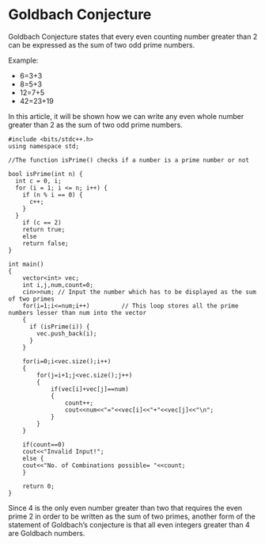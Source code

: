 # Goldbach Conjecture

Goldbach Conjecture states that every even counting number greater than 2 can be expressed as the sum of two odd prime numbers.

Example:

* 6=3+3
* 8=5+3
* 12=7+5
* 42=23+19

In this article, it will be shown how we can write any even whole number greater than 2 as the sum of two odd prime numbers.

    #include <bits/stdc++.h> 
    using namespace std;

    //The function isPrime() checks if a number is a prime number or not

    bool isPrime(int n) {
      int c = 0, i;
      for (i = 1; i <= n; i++) {
        if (n % i == 0) {
          c++;
        }
      }
        if (c == 2)
        return true;
        else 
        return false;
    }

    int main()
    {
        vector<int> vec;
        int i,j,num,count=0;
        cin>>num; // Input the number which has to be displayed as the sum of two primes
        for(i=1;i<=num;i++)         // This loop stores all the prime numbers lesser than num into the vector
        {
          if (isPrime(i)) {
            vec.push_back(i);
          }
        }

        for(i=0;i<vec.size();i++)
        {
            for(j=i+1;j<vec.size();j++)
            {
                if(vec[i]+vec[j]==num)
                {
                    count++;
                    cout<<num<<"="<<vec[i]<<"+"<<vec[j]<<"\n";
                }
            }
        }

        if(count==0)
        cout<<"Invalid Input!";
        else {
        cout<<"No. of Combinations possible= "<<count;
        }

        return 0;
    }
    
    
    
Since 4 is the only even number greater than two that requires the even prime 2 in order to be written as the sum of two primes, another form of the statement of Goldbach’s conjecture is that all even integers greater than 4 are Goldbach numbers.

